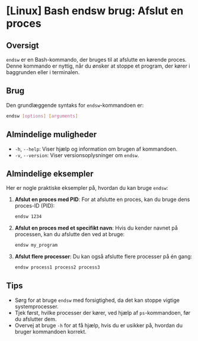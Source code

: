 # [Linux] Bash endsw brug: Afslut en proces

## Oversigt
`endsw` er en Bash-kommando, der bruges til at afslutte en kørende proces. Denne kommando er nyttig, når du ønsker at stoppe et program, der kører i baggrunden eller i terminalen.

## Brug
Den grundlæggende syntaks for `endsw`-kommandoen er:

```bash
endsw [options] [arguments]
```

## Almindelige muligheder
- `-h`, `--help`: Viser hjælp og information om brugen af kommandoen.
- `-v`, `--version`: Viser versionsoplysninger om `endsw`.

## Almindelige eksempler
Her er nogle praktiske eksempler på, hvordan du kan bruge `endsw`:

1. **Afslut en proces med PID**:
   For at afslutte en proces, kan du bruge dens proces-ID (PID):
   ```bash
   endsw 1234
   ```

2. **Afslut en proces med et specifikt navn**:
   Hvis du kender navnet på processen, kan du afslutte den ved at bruge:
   ```bash
   endsw my_program
   ```

3. **Afslut flere processer**:
   Du kan også afslutte flere processer på én gang:
   ```bash
   endsw process1 process2 process3
   ```

## Tips
- Sørg for at bruge `endsw` med forsigtighed, da det kan stoppe vigtige systemprocesser.
- Tjek først, hvilke processer der kører, ved hjælp af `ps`-kommandoen, før du afslutter dem.
- Overvej at bruge `-h` for at få hjælp, hvis du er usikker på, hvordan du bruger kommandoen korrekt.